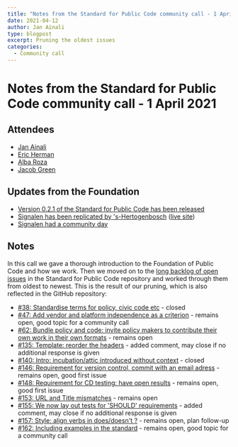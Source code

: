 ```yaml
---
title: "Notes from the Standard for Public Code community call - 1 April 2021"
date: 2021-04-12
author: Jan Ainali
type: blogpost
excerpt: Pruning the oldest issues
categories:
  - Community call
---
```


# Notes from the Standard for Public Code community call - 1 April 2021

## Attendees

* [Jan Ainali](https://publiccode.net/who-we-are/team/jan-ainali.html)
* [Eric Herman](https://publiccode.net/who-we-are/team/eric-herman.html)
* [Alba Roza](https://web.archive.org/web/20210225190155/https://publiccode.net/who-we-are/team/alba-roza.html)
* [Jacob Green](https://twitter.com/jacoblyopen)

## Updates from the Foundation

* [Version 0.2.1 of the Standard for Public Code has been released](https://github.com/publiccodenet/standard/releases/tag/0.2.1)
* [Signalen has been replicated by 's-Hertogenbosch](https://commonground.nl/news/view/418b95d8-b3e3-4bd0-9ece-48984a472b93/gemeente-s-hertogenbosch-live-met-signalen) ([live site](https://meldingen.s-hertogenbosch.nl/incident/beschrijf))
* [Signalen had a community day](https://web.archive.org/web/20211020122500/https://signalen.org/en/news/2021-03-29-notes-community-meetup/)

## Notes

In this call we gave a thorough introduction to the Foundation of Public Code and how we work. Then we moved on to the [long backlog of open issues](https://github.com/publiccodenet/standard/issues?q=is%3Aissue+is%3Aopen+sort%3Acreated-asc) in the Standard for Public Code repository and worked through them from oldest to newest. This is the result of our pruning, which is also reflected in the GitHub repository:

* [#38: Standardise terms for policy, civic code etc](https://github.com/publiccodenet/standard/issues/38) - closed
* [#47: Add vendor and platform independence as a criterion](https://github.com/publiccodenet/standard/issues/47) - remains open, good topic for a community call
* [#62: Bundle policy and code: invite policy makers to contribute their own work in their own formats](https://github.com/publiccodenet/standard/issues/62) - remains open
* [#135: Template: reorder the headers](https://github.com/publiccodenet/standard/issues/135) - added comment, may close if no additional response is given
* [#140: Intro: incubation/attic introduced without context](https://github.com/publiccodenet/standard/issues/140) - closed
* [#146: Requirement for version control, commit with an email adress](https://github.com/publiccodenet/standard/issues/146) - remains open, good first issue
* [#148: Requirement for CD testing: have open results](https://github.com/publiccodenet/standard/issues/148) - remains open, good first issue
* [#153: URL and Title mismatches](https://github.com/publiccodenet/standard/issues/153) - remains open
* [#155: We now lay out tests for 'SHOULD' requirements](https://github.com/publiccodenet/standard/issues/155) - added comment, may close if no additional response is given
* [#157: Style: align verbs in does/doesn't ?](https://github.com/publiccodenet/standard/issues/157) - remains open, plan follow-up
* [#162: Including examples in the standard](https://github.com/publiccodenet/standard/issues/162) - remains open, good topic for a community call
